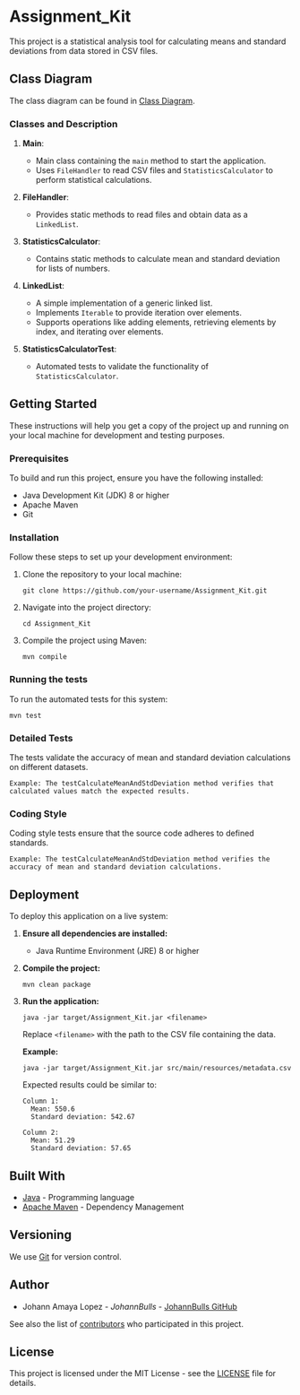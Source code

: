 # Assignment_Kit

This project is a statistical analysis tool for calculating means and standard deviations from data stored in CSV files.

## Class Diagram

The class diagram can be found in [Class Diagram](src/test/resources).

### Classes and Description

1. **Main**:
    - Main class containing the `main` method to start the application.
    - Uses `FileHandler` to read CSV files and `StatisticsCalculator` to perform statistical calculations.

2. **FileHandler**:
    - Provides static methods to read files and obtain data as a `LinkedList`.

3. **StatisticsCalculator**:
    - Contains static methods to calculate mean and standard deviation for lists of numbers.

4. **LinkedList**:
    - A simple implementation of a generic linked list.
    - Implements `Iterable` to provide iteration over elements.
    - Supports operations like adding elements, retrieving elements by index, and iterating over elements.

5. **StatisticsCalculatorTest**:
    - Automated tests to validate the functionality of `StatisticsCalculator`.

## Getting Started

These instructions will help you get a copy of the project up and running on your local machine for development and testing purposes.

### Prerequisites

To build and run this project, ensure you have the following installed:

- Java Development Kit (JDK) 8 or higher
- Apache Maven
- Git

### Installation

Follow these steps to set up your development environment:

1. Clone the repository to your local machine:

   ```
   git clone https://github.com/your-username/Assignment_Kit.git
   ```

2. Navigate into the project directory:

   ```
   cd Assignment_Kit
   ```

3. Compile the project using Maven:

   ```
   mvn compile
   ```

### Running the tests

To run the automated tests for this system:

```
mvn test
```

### Detailed Tests

The tests validate the accuracy of mean and standard deviation calculations on different datasets.

```
Example: The testCalculateMeanAndStdDeviation method verifies that calculated values match the expected results.
```

### Coding Style

Coding style tests ensure that the source code adheres to defined standards.

```
Example: The testCalculateMeanAndStdDeviation method verifies the accuracy of mean and standard deviation calculations.
```

## Deployment

To deploy this application on a live system:

1. **Ensure all dependencies are installed:**

    - Java Runtime Environment (JRE) 8 or higher

2. **Compile the project:**

   ```
   mvn clean package
   ```

3. **Run the application:**

   ```
   java -jar target/Assignment_Kit.jar <filename>
   ```

   Replace `<filename>` with the path to the CSV file containing the data.

   **Example:**
   ```
   java -jar target/Assignment_Kit.jar src/main/resources/metadata.csv
   ```

   Expected results could be similar to:

   ```
   Column 1:
     Mean: 550.6
     Standard deviation: 542.67

   Column 2:
     Mean: 51.29
     Standard deviation: 57.65
   ```

## Built With

- [Java](https://www.java.com/) - Programming language
- [Apache Maven](https://maven.apache.org/) - Dependency Management

## Versioning

We use [Git](https://git-scm.com/) for version control.

## Author

- Johann Amaya Lopez - *JohannBulls* - [JohannBulls GitHub](https://github.com/JohannBulls)

See also the list of [contributors](https://github.com/your-username/Assignment_Kit/contributors) who participated in this project.

## License

This project is licensed under the MIT License - see the [LICENSE](https://github.com/JohannBulls/Assignment_Kit/blob/main/LICENSE) file for details.